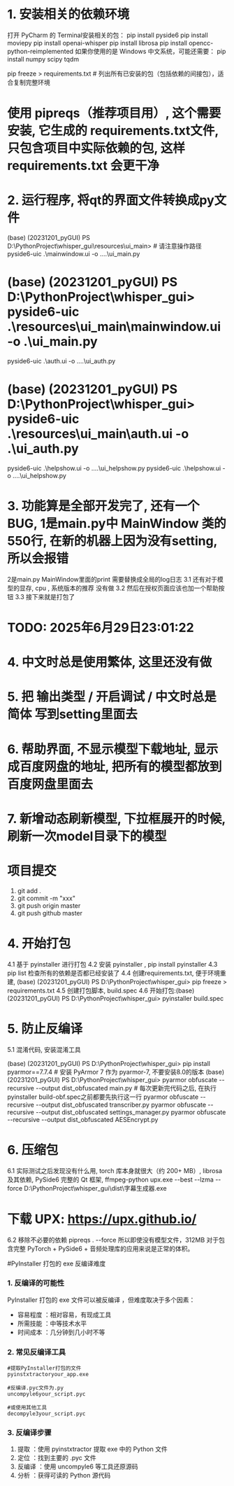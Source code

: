 # 1. 安装相关的依赖环境
打开 PyCharm 的 Terminal安装相关的包：
pip install pyside6
pip install moviepy
pip install openai-whisper
pip install librosa
pip install opencc-python-reimplemented
如果你使用的是 Windows 中文系统，可能还需要：
pip install numpy scipy tqdm


 pip freeze > requirements.txt   # 列出所有已安装的包（包括依赖的间接包），适合复制完整环境
# 使用 pipreqs（推荐项目用）, 这个需要安装, 它生成的 requirements.txt文件, 只包含项目中实际依赖的包, 这样 requirements.txt 会更干净

# 2. 运行程序, 将qt的界面文件转换成py文件
(base) (20231201_pyGUI) PS D:\PythonProject\whisper_gui\resources\ui_main> # 请注意操作路径
pyside6-uic .\mainwindow.ui -o  ..\..\ui_main.py
# (base) (20231201_pyGUI) PS D:\PythonProject\whisper_gui> pyside6-uic   .\resources\ui_main\mainwindow.ui -o .\ui_main.py

pyside6-uic .\auth.ui -o  ..\..\ui_auth.py
# (base) (20231201_pyGUI) PS D:\PythonProject\whisper_gui> pyside6-uic   .\resources\ui_main\auth.ui -o .\ui_auth.py
pyside6-uic .\helpshow.ui -o  ..\..\ui_helpshow.py
pyside6-uic .\helpshow.ui -o  ..\..\ui_helpshow.py

# 3. 功能算是全部开发完了, 还有一个BUG, 1是main.py中 MainWindow 类的550行, 在新的机器上因为没有setting, 所以会报错
2是main.py MainWindow里面的print 需要替换成全局的log日志
3.1 还有对于模型的显存, cpu , 系统版本的推荐 没有做
3.2 然后在授权页面应该也加一个帮助按钮
3.3 接下来就是打包了
# TODO: 2025年6月29日23:01:22
# 4. 中文时总是使用繁体, 这里还没有做
# 5. 把 输出类型 / 开启调试 / 中文时总是简体 写到setting里面去
# 6. 帮助界面, 不显示模型下载地址, 显示成百度网盘的地址, 把所有的模型都放到百度网盘里面去
# 7. 新增动态刷新模型, 下拉框展开的时候, 刷新一次model目录下的模型

# 项目提交
1. git add . 
2. git commit -m "xxx"
3. git push origin master
4. git push github master



# 4. 开始打包
4.1 基于 pyinstaller 进行打包
4.2 安装 pyinstaller , pip install pyinstaller
4.3 pip list 检查所有的依赖是否都已经安装了
4.4 创建requirements.txt, 便于环境重建, (base) (20231201_pyGUI) PS D:\PythonProject\whisper_gui> pip freeze > requirements.txt
4.5 创建打包脚本, build.spec
4.6 开始打包:(base) (20231201_pyGUI) PS D:\PythonProject\whisper_gui> pyinstaller build.spec


# 5. 防止反编译
5.1 混淆代码, 安装混淆工具

(base) (20231201_pyGUI) PS D:\PythonProject\whisper_gui> pip install pyarmor==7.7.4  # 安装 PyArmor 7 作为 pyarmor-7, 不要安装8.0的版本
(base) (20231201_pyGUI) PS D:\PythonProject\whisper_gui> pyarmor obfuscate --recursive --output dist_obfuscated main.py  # 每次更新完代码之后, 在执行pyinstaller build-obf.spec之前都要先执行这一行
pyarmor obfuscate --recursive --output dist_obfuscated transcriber.py
pyarmor obfuscate --recursive --output dist_obfuscated settings_manager.py
pyarmor obfuscate --recursive --output dist_obfuscated AESEncrypt.py

# 6. 压缩包
6.1 实际测试之后发现没有什么用, torch 库本身就很大（约 200+ MB）, librosa 及其依赖, PySide6 完整的 Qt 框架, ffmpeg-python
upx.exe --best --lzma --force D:\PythonProject\whisper_gui\dist\字幕生成器.exe
# 下载 UPX: https://upx.github.io/

6.2 移除不必要的依赖
pipreqs . --force
所以即使没有模型文件，312MB 对于包含完整 PyTorch + PySide6 + 音频处理库的应用来说是正常的体积。



#PyInstaller 打包的 exe 反编译难度
### 1. 反编译的可能性
PyInstaller 打包的 exe 文件可以被反编译 ，但难度取决于多个因素：
- 容易程度 ：相对容易，有现成工具
- 所需技能 ：中等技术水平
- 时间成本 ：几分钟到几小时不等
### 2. 常见反编译工具
```
#提取PyInstaller打包的文件
pyinstxtractoryour_app.exe

#反编译.pyc文件为.py
uncompyle6your_script.pyc

#或使用其他工具
decompyle3your_script.pyc
```
### 3. 反编译步骤
1. 提取 ：使用 pyinstxtractor 提取 exe 中的 Python 文件
2. 定位 ：找到主要的 .pyc 文件
3. 反编译 ：使用 uncompyle6 等工具还原源码
4. 分析 ：获得可读的 Python 源代码